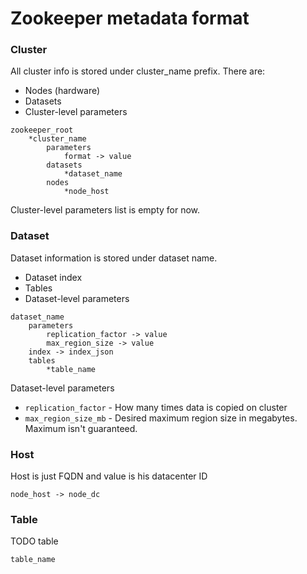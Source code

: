 # Zookeeper metadata format

### Cluster

All cluster info is stored under cluster_name prefix.
There are:

* Nodes (hardware)
* Datasets
* Cluster-level parameters

```
zookeeper_root
    *cluster_name
        parameters
            format -> value
        datasets
            *dataset_name
        nodes
            *node_host
```
            
            
Cluster-level parameters list is empty for now.
            
### Dataset
                        
Dataset information is stored under dataset name.

* Dataset index
* Tables
* Dataset-level parameters
       
```
dataset_name
    parameters
        replication_factor -> value
        max_region_size -> value
    index -> index_json
    tables
        *table_name
```
 
Dataset-level parameters

* `replication_factor` - How many times data is copied on cluster
* `max_region_size_mb` - Desired maximum region size in megabytes. Maximum isn't guaranteed.
 
### Host

Host is just FQDN and value is his datacenter ID
```
node_host -> node_dc
```   
       
### Table

TODO table
```
table_name
    
```  